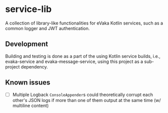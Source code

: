 <!--
SPDX-FileCopyrightText: 2017-2021 City of Espoo

SPDX-License-Identifier: LGPL-2.1-or-later
-->

# service-lib

A collection of library-like functionalities for eVaka Kotlin services, such
as a common logger and JWT authentication.

## Development

Building and testing is done as a part of the using Kotlin service builds,
i.e., evaka-service and evaka-message-service, using this project as a
sub-project dependency.

## Known issues

- [ ] Multiple Logback `ConsoleAppender`s could theoretically corrupt
    each other's JSON logs if more than one of them output at the same time
    (w/ multiline content)
